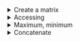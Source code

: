 <!-- Create a matrix -->
<details>
<summary> Create a matrix </summary>

*   Create an 1D matrix

```matlab
mat1 = ["Apple", "Orange", "Banana"]
```

*   Create a 2D matrix

```matlab
mat2 = [1:2:7; 9:2:15]
```

*   Normally distributed random numbers

```matlab
randn
```

*   Uniformly distributed random numbers

```matlab
rand(2, 4)
```

*   Uniformly distributed pseudorandom integers

```matlab
randi([1 10])
```

*   Continuous uniform random numbers

```matlab
unifrnd(2, 3, [1 3])
```

*   Create an infinitive value

```matlab
mat = inf
```

*   Create an array of shape (1, 3) with only zeros

```matlab
zero = zeros(1,3)
```

*   Create an array of shape (1, 3) with only ones

```matlab
one = ones(1,3)
```


</details>

<!-- Accessing -->
<details>
<summary> Accessing </summary>

*   Accessing an index

```matlab
mat = [1 3 5 7;
       9 11 13 15];
mat(2,1)
```

*   Slicing

```matlab
mat(1:2,[2,3])
```

</details>

<!-- Maximum, minimum -->
<details>
<summary> Maximum, minimum </summary>

*   Maximum between an array and a number

```matlab
a = [1, 7, 9, 5, 10];
max(a, 11)
```

*   Maximum value of the array

```matlab
max(a)
```

*   Minimum between an array and a number

```matlab
min(a, 0)
```

*   Minimum value of the array

```matlab
min(a)
```


</details>

<!-- Concatenate -->
<details>
<summary> Concatenate </summary>

*   Column Concatenate

```matlab
a = [1, 1, 1, 1];
b = [2, 2, 2, 2];
[a; b]
```

*   Row Concatenate

```matlab
[a, b]
```


</details>
